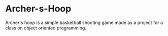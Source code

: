# Archer-s-Hoop
Archer's hoop is a simple basketball shooting game made as a project for a class on object oriented programming.

